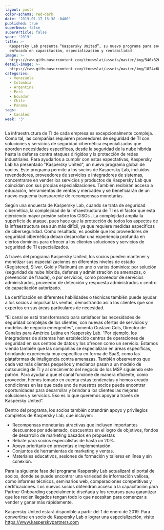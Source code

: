 ```yaml
---
layout: posts
color-schema: red-dark
date: '2019-01-17 16:38 -0400'
published: true
superNews: false
superArticle: false
year: '2019'
title: >-
  Kaspersky Lab presenta “Kaspersky United”, su nuevo programa para socios
  enfocado en capacitación, especialización y rentabilidad  
image: >-
  https://raw.githubusercontent.com/itnewslat/assets/master/img/540x320/Socio-de-Negocios-p.jpg
detail-image: >-
  https://raw.githubusercontent.com/itnewslat/assets/master/img/1024x680/Socio-de-Negocios-g.jpg
categories:
  - Venezuela
  - Colombia
  - Argentina
  - Perú
  - Ecuador
  - Chile
  - Panama
tags:
  - Canales
week: '3'
---
```

La infraestructura de TI de cada empresa es excepcionalmente compleja. Como tal, las compañías requieren proveedores de seguridad de TI con soluciones y servicios de seguridad cibernética especializados que aborden necesidades específicas, desde la seguridad de la nube híbrida hasta la defensa contra ataques dirigidos y la protección de redes industriales. Para ayudarlos a cumplir con estas expectativas, Kaspersky Lab ha presentado "Kaspersky United", un nuevo programa global de socios. Este programa permite a los socios de Kaspersky Lab, incluidos revendedores, proveedores de servicios e integradores de sistemas, concentrarse en vender los servicios y productos de Kaspersky Lab que coincidan con sus propias especializaciones. También recibirán acceso a educación, herramientas de ventas y mercadeo y se beneficiarán de un nuevo esquema transparente de recompensas monetarias.

Según una encuesta de Kaspersky Lab, cuando se trata de seguridad cibernética, la complejidad de la infraestructura de TI es el factor que está ejerciendo mayor presión sobre los CISOs . La complejidad amplía la superficie de ataque, pues hace que la protección de todos los aspectos de la infraestructura sea aún más difícil, ya que requiere medidas específicas de ciberseguridad. Como resultado, es posible que los proveedores de seguridad cibernética deban desarrollar una experiencia profunda en ciertos dominios para ofrecer a los clientes soluciones y servicios de seguridad de TI especializados.

A través del programa Kaspersky United, los socios pueden mantener y monetizar sus especializaciones en diferentes niveles de estado (Registered, Silver, Gold y Platinum) en uno o varios dominios: por solución (seguridad de nube híbrida, defensa y administración de amenazas, o prevención de fraude), o por servicios, como proveedor de servicios administrados, proveedor de detección y respuesta administrados o centro de capacitación autorizado.

La certificación en diferentes habilidades o técnicas también puede ayudar a los socios a impulsar las ventas, demostrando así a los clientes que son expertos en sus áreas particulares de necesidad.

“El canal se está transformando para satisfacer las necesidades de seguridad complejas de los clientes, con nuevas ofertas de servicios y modelos de negocio emergentes”, comenta Gustavo Cols, Director de Canales para América Latina en Kaspersky Lab. “Por ejemplo, los integradores de sistemas han establecido centros de operaciones de seguridad en sus centros de datos y los ofrecen como un servicio. Estamos viendo también que las compañías se especializan en áreas específicas, brindando experiencia muy específica en forma de SaaS, como las plataformas de inteligencia contra amenazas. También observamos que cada vez más clientes pequeños y medianos pasan a un modelo de outsourcing de TI y al crecimiento del negocio de los MSP siguiendo este patrón. Para ayudar a que el canal funcione de manera eficiente, como proveedor, hemos tomado en cuenta estas tendencias y hemos creado condiciones en las que cada uno de nuestros socios pueda encontrar oportunidades para desarrollar y brindar a los clientes las mejores soluciones y servicios. Eso es lo que queremos apoyar a través de Kaspersky United”.

Dentro del programa, los socios también obtendrán apoyo y privilegios completos de Kaspersky Lab, que incluyen:

- Recompensas monetarias atractivas que incluyen importantes descuentos por adelantado, descuentos en el logro de objetivos, fondos de desarrollo de marketing basados en propuestas
- Rebate para socios especialistas de hasta un 20%.
- Apoyo prioritario en preventas e implementación.
- Conjuntos de herramientas de marketing y ventas.
- Materiales educativos, sesiones de formación y talleres en línea y sin conexión.

Para la siguiente fase del programa Kaspersky Lab actualizará el portal de socios, donde se puede encontrar una variedad de información valiosa, como informes técnicos, seminarios web, comparaciones competitivas y certificaciones. Los nuevos socios obtendrán acceso a la capacitación para Partner Onboarding especialmente diseñada y los recursos para garantizar que los recién llegados tengan todo lo que necesitan para comenzar a vender y ganar más rápidamente.

Kaspersky United estará disponible a partir del 1 de enero de 2019. Para convertirse en socio de Kaspersky Lab o lograr una especialización, visite https://www.kasperskypartners.com 